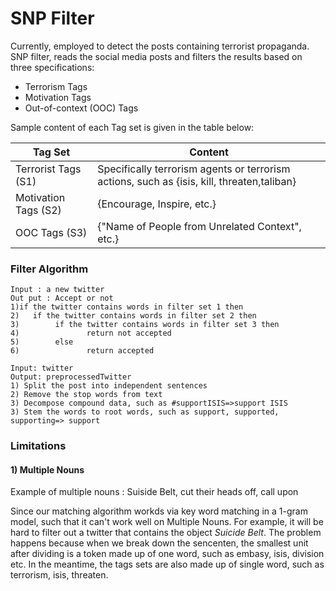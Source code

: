 # SNP Filter

Currently, employed to detect the posts containing terrorist propaganda. SNP filter, reads the social media posts and filters the results based on three specifications:
  * Terrorism Tags 
  * Motivation Tags
  * Out-of-context (OOC) Tags
  
Sample content of each Tag set is given in the table below:

Tag Set  | Content
------------- | -------------
Terrorist Tags (S1)  | Specifically terrorism agents or terrorism actions,  such as {isis, kill, threaten,taliban}
Motivation Tags (S2)  | {Encourage, Inspire, etc.}
OOC Tags (S3)  | {"Name of People from Unrelated Context", etc.}


### Filter Algorithm

```{r, tidy=FALSE, eval=FALSE, highlight=FALSE }
Input : a new twitter
Out put : Accept or not
1)if the twitter contains words in filter set 1 then 
2)   if the twitter contains words in filter set 2 then
3)        if the twitter contains words in filter set 3 then
4)               return not accepted
5)        else
6)               return accepted 

```


```{r, tidy=FALSE, eval=FALSE, highlight=FALSE }
Input: twitter
Output: preprocessedTwitter
1) Split the post into independent sentences 
2) Remove the stop words from text
3) Decompose compound data, such as #supportISIS=>support ISIS
3) Stem the words to root words, such as support, supported, supporting=> support
```



### Limitations

#### 1) Multiple Nouns

Example of multiple nouns : Suiside Belt, cut their heads off, call upon 

Since our matching algorithm workds via  key word matching in a 1-gram model, such that it can't work well on Multiple Nouns.
For example, it will be hard to filter out a twitter that contains the object _Suicide Belt_. The problem happens because when we break down the sencenten, the smallest unit after dividing is a token made up of one word, such as embasy, isis, division etc. In the meantime, the tags sets are also made up of single word, such as terrorism, isis, threaten.
